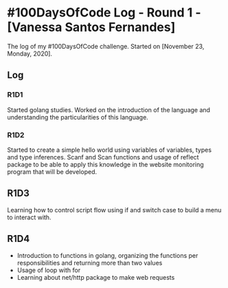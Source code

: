 # #100DaysOfCode Log - Round 1 - [Vanessa Santos Fernandes]

The log of my #100DaysOfCode challenge. Started on [November 23, Monday, 2020].

## Log

### R1D1 
Started golang studies. Worked on the introduction of the language and understanding the particularities of this language.

### R1D2
Started to create a simple hello world using variables of variables, types and type inferences.
Scanf and Scan functions and usage of reflect package to be able to apply this knowledge in the website monitoring program that will be developed.

## R1D3
Learning how to control script flow using if and switch case to build a menu to interact with.

## R1D4
- Introduction to functions in golang, organizing the functions per responsibilities and returning more than two values
- Usage of loop with for
- Learning about net/http package to make web requests
